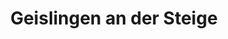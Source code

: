 ---
title: Geislingen an der Steige
url: /geislingen-an-der-steige/
latitude: 48.622
longitude: 9.84
---